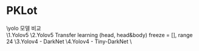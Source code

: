 # PKLot

\yolo 모델 비교
\
\1.Yolov5
\2.Yolov5 Transfer learning (head, head&body) freeze = [], range 24
\3.Yolov4 - DarkNet
\4.Yolov4 - Tiny-DarkNet
\
